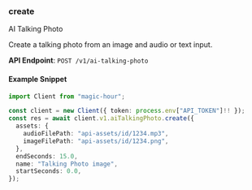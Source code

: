 
### create <a name="create"></a>
AI Talking Photo

Create a talking photo from an image and audio or text input.

**API Endpoint**: `POST /v1/ai-talking-photo`

#### Example Snippet

```typescript
import Client from "magic-hour";

const client = new Client({ token: process.env["API_TOKEN"]!! });
const res = await client.v1.aiTalkingPhoto.create({
  assets: {
    audioFilePath: "api-assets/id/1234.mp3",
    imageFilePath: "api-assets/id/1234.png",
  },
  endSeconds: 15.0,
  name: "Talking Photo image",
  startSeconds: 0.0,
});
```

